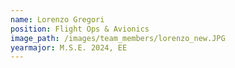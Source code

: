 ```yaml
---
name: Lorenzo Gregori
position: Flight Ops & Avionics
image_path: /images/team_members/lorenzo_new.JPG
yearmajor: M.S.E. 2024, EE
---
```

